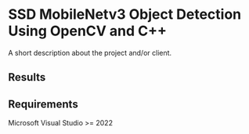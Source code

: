 # SSD MobileNetv3 Object Detection Using OpenCV and C++

A short description about the project and/or client.

## Results

## Requirements
Microsoft Visual Studio >= 2022
